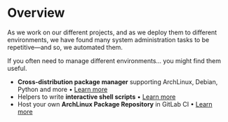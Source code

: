 # Overview

As we work on our different projects, and as we deploy them to different environments, we have found many system administration tasks to be repetitive—and so, we automated them.

If you often need to manage different environments… you might find them useful.

<div class="grid cards" markdown>

- **Cross-distribution package manager** supporting ArchLinux, Debian, Python and more • [Learn more](packager.md)
- Helpers to write **interactive shell scripts** • [Learn more](toolkit.md)
- Host your own **ArchLinux Package Repository** in GitLab CI • [Learn more](aur-template.md)

</div>
